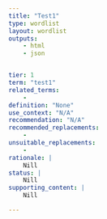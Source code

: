 ```yaml
---
title: "Test1"
type: wordlist
layout: wordlist
outputs:
    - html
    - json


tier: 1
term: "test1"
related_terms:
    - 
definition: "None"
use_context: "N/A"
recommendation: "N/A"
recommended_replacements:
    - 
unsuitable_replacements:
    - 
rationale: |
    Nill
status: | 
    Nill
supporting_content: | 
    Nill

---
```

